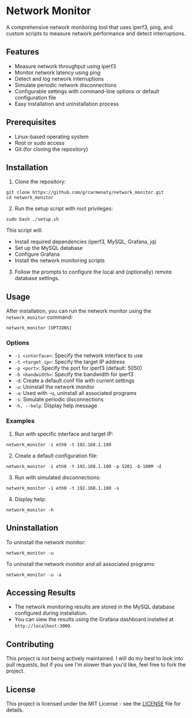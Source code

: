 # Network Monitor

A comprehensive network monitoring tool that uses iperf3, ping, and custom scripts to measure network performance and detect interruptions.

## Features

- Measure network throughput using iperf3
- Monitor network latency using ping
- Detect and log network interruptions
- Simulate periodic network disconnections
- Configurable settings with command-line options or default configuration file
- Easy installation and uninstallation process

## Prerequisites

- Linux-based operating system
- Root or sudo access
- Git (for cloning the repository)

## Installation

1. Clone the repository:

```
git clone https://github.com/grcarmenaty/network_monitor.git
cd network_monitor
```

2. Run the setup script with root privileges:

```
sudo bash ./setup.sh
```

This script will:
- Install required dependencies (iperf3, MySQL, Grafana, jq)
- Set up the MySQL database
- Configure Grafana
- Install the network monitoring scripts

3. Follow the prompts to configure the local and (optionally) remote database settings.

## Usage

After installation, you can run the network monitor using the `network_monitor` command:

```
network_monitor [OPTIONS]
```

### Options

- `-i <interface>`: Specify the network interface to use
- `-t <target_ip>`: Specify the target IP address
- `-p <port>`: Specify the port for iperf3 (default: 5050)
- `-b <bandwidth>`: Specify the bandwidth for iperf3
- `-d`: Create a default.conf file with current settings
- `-u`: Uninstall the network monitor
- `-a`: Used with -u, uninstall all associated programs
- `-s`: Simulate periodic disconnections
- `-h, --help`: Display help message

### Examples

1. Run with specific interface and target IP:

```
network_monitor -i eth0 -t 192.168.1.100
```

2. Create a default configuration file:

```
network_monitor -i eth0 -t 192.168.1.100 -p 5201 -b 100M -d
```

3. Run with simulated disconnections:

```
network_monitor -i eth0 -t 192.168.1.100 -s
```

4. Display help:

```
network_monitor -h
```

## Uninstallation

To uninstall the network monitor:

```
network_monitor -u
```

To uninstall the network monitor and all associated programs:

```
network_monitor -u -a
```

## Accessing Results

- The network monitoring results are stored in the MySQL database configured during installation.
- You can view the results using the Grafana dashboard installed at `http://localhost:3000`.

## Contributing

This project is not being actively maintained. I will do my best to look into pull requests, but if you see I'm slower than you'd like, feel free to fork the project.

## License

This project is licensed under the MIT License - see the [LICENSE](LICENSE) file for details.
